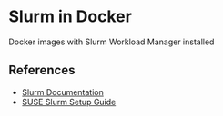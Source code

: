 # Slurm in Docker

Docker images with Slurm Workload Manager installed

## References

- [Slurm Documentation](https://slurm.schedmd.com/)
- [SUSE Slurm Setup Guide](https://documentation.suse.com/sle-hpc/15-SP3/html/hpc-guide/cha-slurm.html)
